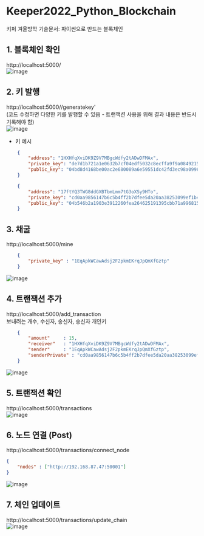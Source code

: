 # Keeper2022_Python_Blockchain
키퍼 겨울방학 기술문서: 파이썬으로 만드는 블록체인

## 1. 블록체인 확인  
http://localhost:5000/  
![image](https://user-images.githubusercontent.com/68144657/155157433-1e9e57dc-5cc3-414b-b34b-1475094dbcb4.png)  

## 2. 키 발행  
http://localhost:5000//generatekey'  
(코드 수정하면 다양한 키를 발행할 수 있음 - 트랜잭션 사용을 위해 결과 내용은 반드시 기록해야 함)  
![image](https://user-images.githubusercontent.com/68144657/155156189-f2a482f2-a5d6-47b2-ba8b-c84d94dbcd80.png)  
* 키 예시  
```json
    {  
        "address": "1HXHfqXviDK9Z9V7MBgcWdfy2tADwDFMAx",  
        "private_key": "de7d1b721a1e0632b7cf04edf5032c8ecffa9f9a08492152b926f1a5a7e765d7",  
        "public_key": "04bd8d4168be00ac2e680089a6e59551dc42fd3ec98a09965f877a09dc165a05f9845da1d36c6ddaf04a7f84f77dc3f2b6b8392d7b03eb579e9b5d4101425c4efa"  
    }

    {
        "address": "17ftYQ3TWG8ddGXBTbmLmm7tG3oXSy9HTo",  
        "private_key": "cd0aa9856147b6c5b4ff2b7dfee5da20aa38253099ef1b4a64aced233c9afe29",  
        "public_key": "04b546b2a1903e3912260fea264625191395cbb71a996815fdcbbec58ddcc05db522c1dbbc43ee2cd4f946b1cfccd85c8f85486ede484033fc8a023ec7fd57e6d2"  
    }  
```
## 3. 채굴  
http://localhost:5000/mine   
```json
    {  
        "private_key" : "1EqApkWCawAdsj2F2pkmEKrqJpQmXfGztp"  
    }  
```
![image](https://user-images.githubusercontent.com/68144657/155157988-03799764-21fb-4278-bbe7-202be67eafa1.png)    

## 4. 트랜잭션 추가  
http://localhost:5000/add_transaction  
보내려는 개수, 수신자, 송신자, 송신자 개인키  
```json
    {  
        "amount"     : 15,  
        "receiver"   : "1HXHfqXviDK9Z9V7MBgcWdfy2tADwDFMAx",  
        "sender"     : "1EqApkWCawAdsj2F2pkmEKrqJpQmXfGztp",  
        "senderPrivate" : "cd0aa9856147b6c5b4ff2b7dfee5da20aa38253099ef1b4a64aced233c9afe29"  
    }   
```
![image](https://user-images.githubusercontent.com/68144657/155272428-3994ddbd-4f00-4bd8-acb5-e653b5ea8de8.png)

## 5. 트랜잭션 확인  
http://localhost:5000/transactions  
![image](https://user-images.githubusercontent.com/68144657/155188478-c4a78704-c91a-42ba-892c-74ded0046792.png)

## 6. 노드 연결 (Post)  
http://localhost:5000/transactions/connect_node  
```json
{
    "nodes" : ["http://192.168.87.47:50001"]
}
```
![image](https://user-images.githubusercontent.com/68144657/155158145-3ae94c3e-83ff-4063-ad8a-4fbe77ae9236.png)  

## 7. 체인 업데이트   
http://localhost:5000/transactions/update_chain    
![image](https://user-images.githubusercontent.com/68144657/155158276-0a582da6-d049-4798-9a63-2f9d74d03983.png)  


